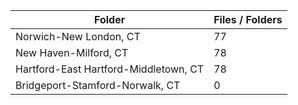 | Folder                                |   Files / Folders |
|---------------------------------------|-------------------|
| Norwich-New London, CT                |                77 |
| New Haven-Milford, CT                 |                78 |
| Hartford-East Hartford-Middletown, CT |                78 |
| Bridgeport-Stamford-Norwalk, CT       |                 0 |